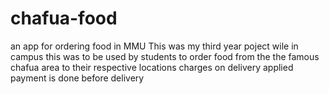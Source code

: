 # chafua-food
an app for ordering food in MMU
This was my third year poject wile in campus
this was to be used by students to order food from the the famous chafua area to their respective locations
charges on delivery applied
payment is done before delivery
